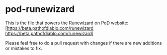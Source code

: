 # pod-runewizard

This is the file that powers the Runewizard on PoD website: [https://beta.pathofdiablo.com/runewizard https://beta.pathofdiablo.com/runewizard]

Please feel free to do a pull request with changes if there are new additions or mistakes to fix.

